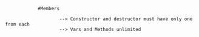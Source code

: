                 #Members

                        --> Constructor and destructor must have only one from each
                        --> Vars and Methods unlimited